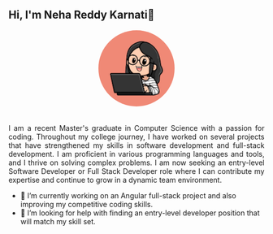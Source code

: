 ## Hi, I'm Neha Reddy Karnati👋

<div align="center">
  <img src="Image.jpg" alt="Circular Image" style="width: 150px; height: 150px; border-radius: 50%; object-fit: cover;">
</div>
</br>

<p align="Justify"> I am a recent Master's graduate in Computer Science with a passion for coding. Throughout my college journey, I have worked on several projects that have strengthened my skills in software development and full-stack development. I am proficient in various programming languages and tools, and I thrive on solving complex problems. I am now seeking an entry-level Software Developer or Full Stack Developer role where I can contribute my expertise and continue to grow in a dynamic team environment.</p>



- 🔭 I’m currently working on an Angular full-stack project and also improving my competitive coding skills.
- 🤔 I’m looking for help with finding an entry-level developer position that will match my skill set.



  

